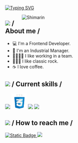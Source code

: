 <div>
  <div align="top">
  <a href="https://git.io/typing-svg"><img src="https://readme-typing-svg.demolab.com?font=Yanone+Kaffeesatz&weight=800&size=40&pause=1000&color=F72929&background=2A2A2A00&random=false&width=600&height=60&lines=Hola+Mi+Nombre+es+Alexander;Soy+desarrollador+de+software+" alt="Typing SVG" /></a>

<img
    align="right"
    width="450"
    alt="Shimarin"
    src="./assets/bye-deadpool.gif" />

  <h2>
    <picture
      ><img src="./assets/about_w.gif" width="25px"
    /></picture>
    / About me /
  </h2>

  <ul>
    <li>💻 I'm a Frontend Developer.</li>
    <li>🚀 I'm an Industrial Manager.</li>
    <li>👨‍👩‍👧‍👧 I like working in a team.</li>
    <li>🤘🏽🎸 I like classic rock.</li>
    <li>☕ I love coffee.</li>
  </ul>

  <h2>
    <picture
      ><img src="./assets/skills.gif" width="25px"
    /></picture>
    / Current skills /
  </h2>

  <div>
    <img src="./https://i.gifer.com/FsY8.gif" width="50px" />
    <img src="./assets/css.gif" width="50px" />
    <img src="./assets/js.gif" width="50px" />
    <img src="./assets/react.gif" width="50px" />
  </div>

<h2>
  <picture
    ><img
      src="./assets/hollor_knight3.gif"
      width="25px"
  /></picture>
  / How to reach me /
</h2>

<div align="left">
    <a
    href="https://instagram.com/alexguerrero_1727"
    target="_blank">
      <img alt="Static Badge" src="https://img.shields.io/badge/alexguerrero_1727-black?style=flat&logo=instagram&logoColor=%23cd486b&color=%23fccc63">
    </a>
    <a
      href="https://github.com/Alexg5072"
      target="_blank">
      <img
        src="https://img.shields.io/badge/Alexg5072-black?style=flat-square&logo=github"
        t="github" />
    </a>
    
  </div>
</div>
